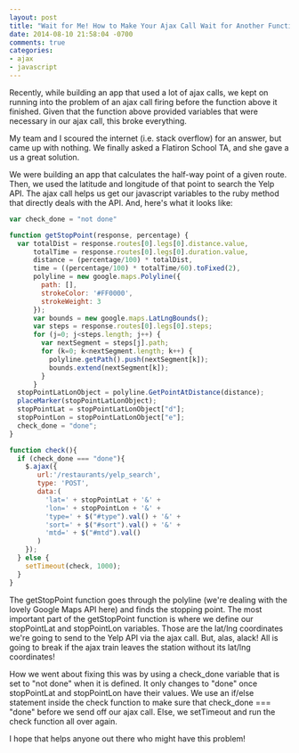 ```yaml
---
layout: post
title: "Wait for Me! How to Make Your Ajax Call Wait for Another Function"
date: 2014-08-10 21:58:04 -0700
comments: true
categories:
- ajax
- javascript
---
```


Recently, while building an app that used a lot of ajax calls, we kept on running into the problem of an ajax call firing before the function above it finished. Given that the function above provided variables that were necessary in our ajax call, this broke everything.

My team and I scoured the internet (i.e. stack overflow) for an answer, but came up with nothing. We finally asked a Flatiron School TA, and she gave a us a great solution.

We were building an app that calculates the half-way point of a given route. Then, we used the latitude and longitude of that point to search the Yelp API. The ajax call helps us get our javascript variables to the ruby method that directly deals with the API. And, here's what it looks like:

```javascript
var check_done = "not done"

function getStopPoint(response, percentage) {
  var totalDist = response.routes[0].legs[0].distance.value,
      totalTime = response.routes[0].legs[0].duration.value,
      distance = (percentage/100) * totalDist,
      time = ((percentage/100) * totalTime/60).toFixed(2),
      polyline = new google.maps.Polyline({
        path: [],
        strokeColor: '#FF0000',
        strokeWeight: 3
      });
      var bounds = new google.maps.LatLngBounds();
      var steps = response.routes[0].legs[0].steps;
      for (j=0; j<steps.length; j++) {
        var nextSegment = steps[j].path;
        for (k=0; k<nextSegment.length; k++) {
          polyline.getPath().push(nextSegment[k]);
          bounds.extend(nextSegment[k]);
        }
      }
  stopPointLatLonObject = polyline.GetPointAtDistance(distance);
  placeMarker(stopPointLatLonObject);
  stopPointLat = stopPointLatLonObject["d"];
  stopPointLon = stopPointLatLonObject["e"];
  check_done = "done";
}

function check(){ 
  if (check_done === "done"){
    $.ajax({
       url:'/restaurants/yelp_search', 
       type: 'POST',
       data:(
         'lat=' + stopPointLat + '&' +
         'lon=' + stopPointLon + '&' +
         'type=' + $("#type").val() + '&' +
         'sort=' + $("#sort").val() + '&' +
         'mtd=' + $("#mtd").val()
       )
    });
  } else {
    setTimeout(check, 1000);
  }
}
```

The getStopPoint function goes through the polyline (we're dealing with the lovely Google Maps API here) and finds the stopping point. The most important part of the getStopPoint function is where we define our stopPointLat and stopPointLon variables. Those are the lat/lng coordinates we're going to send to the Yelp API via the ajax call. But, alas, alack! All is going to break if the ajax train leaves the station without its lat/lng coordinates!

How we went about fixing this was by using a check_done variable that is set to "not done" when it is defined. It only changes to "done" once stopPointLat and stopPointLon have their values. We use an if/else statement inside the check function to make sure that check_done === "done" before we send off our ajax call. Else, we setTimeout and run the check function all over again.

I hope that helps anyone out there who might have this problem!